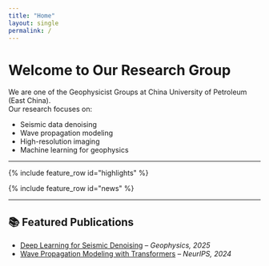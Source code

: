 ```yaml
---
title: "Home"
layout: single
permalink: /
---
```


# Welcome to Our Research Group 


We are one of the Geophysicist Groups at China University of Petroleum (East China).  
Our research focuses on:

- Seismic data denoising  
- Wave propagation modeling  
- High-resolution imaging  
- Machine learning for geophysics  

---

{% include feature_row id="highlights" %}

{% include feature_row id="news" %}

---

## 📚 Featured Publications
- [Deep Learning for Seismic Denoising](https://doi.org/xxx) – *Geophysics, 2025*  
- [Wave Propagation Modeling with Transformers](https://arxiv.org/abs/xxxx) – *NeurIPS, 2024*  

